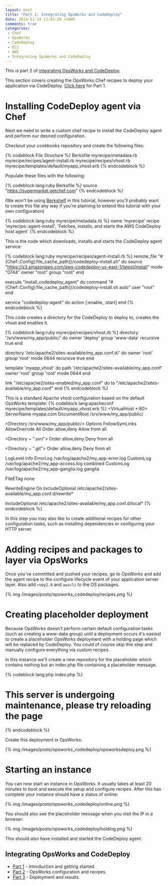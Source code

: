 ```yaml
---
layout: post
title: "Part 2: Integrating OpsWorks and CodeDeploy"
date: 2014-11-24 11:43:29 +1000
comments: true
categories:
 - Chef
 - OpsWorks
 - CodeDeploy
 - EC2
 - AWS
 - Integrating OpsWorks and CodeDeploy
---
```


This is part 2 of [integrating OpsWorks and CodeDeploy](/blog/categories/integrating-opsworks-and-codedeploy/).

This section covers creating the OpsWorks Chef recipes to deploy your application via CodeDeploy.
 [Click here](/blog/2014/11/23/integrating-opsworks-and-codedeploy/) for Part 1.

<!-- more -->

# Installing CodeDeploy agent via Chef

Next we need to write a custom chef recipe to install the CodeDeploy agent and perform our desired configuration.

Checkout your cookbooks repository and create the following files:

{% codeblock File Structure %}
Berksfile
myrecipe/metadata.rb
myrecipe/recipes/agent-install.rb
myrecipe/recipes/vhost.rb
myrecipe/templates/default/myapp_vhost.erb
{% endcodeblock %}

Populate these files with the following:

{% codeblock lang:ruby Berksfile %}
source "https://supermarket.getchef.com"
{% endcodeblock %}

(We won't be using [Berkshelf](http://docs.aws.amazon.com/opsworks/latest/userguide/cookbooks-101-opsworks-berkshelf.html)
 in this tutorial, however you'll probably want to create this file any way if you're planning to extend this tutorial
  with your own configuration)

{% codeblock lang:ruby myrecipe/metadata.rb %}
name	'myrecipe'
recipe	'myrecipe::agent-install', 'Fetches, installs, and starts the AWS CodeDeploy host agent'
{% endcodeblock %}

This is the code which downloads, installs and starts the CodeDeploy agent service:

{% codeblock lang:ruby myrecipe/recipes/agent-install.rb %}
remote_file "#{Chef::Config[:file_cache_path]}/codedeploy-install.sh" do
    source "https://s3.amazonaws.com/aws-codedeploy-us-east-1/latest/install"
    mode "0744"
    owner "root"
    group "root"
end

execute "install_codedeploy_agent" do
  command "#{Chef::Config[:file_cache_path]}/codedeploy-install.sh auto"
  user "root"
end

service "codedeploy-agent" do
	action [:enable, :start]
end
{% endcodeblock %}

This code creates a directory for the CodeDeploy to deploy to, creates the vhost and enables it.

{% codeblock lang:ruby myrecipe/recipes/vhost.rb %}
directory '/srv/www/my_app/public/' do
  owner 'deploy'
  group 'www-data'
  recursive true
end

directory '/etc/apache2/sites-available/my_app.conf.d/' do
    owner 'root'
    group 'root'
    mode 0644
    recursive true
end

template 'myapp_vhost' do
    path  '/etc/apache2/sites-available/my_app.conf'
    owner 'root'
    group 'root'
    mode 0644
end

link "/etc/apache2/sites-enabled/my_app.conf" do
  to "/etc/apache2/sites-available/my_app.conf"
end
{% endcodeblock %}

This is a standard Apache vhost configuration based on the default OpsWorks template:
{% codeblock lang:apacheconf myrecipe/templates/default/myapp_vhost.erb %}
<VirtualHost *:80>
  ServerName myapp.com
  DocumentRoot /srv/www/my_app/public/

  <Directory /srv/www/my_app/public/>
    Options FollowSymLinks
    AllowOverride All
    Order allow,deny
    Allow from all
  </Directory>

  <Directory ~ "\.svn">
    Order allow,deny
    Deny from all
  </Directory>

  <Directory ~ "\.git">
    Order allow,deny
    Deny from all
  </Directory>

  LogLevel info
  ErrorLog /var/log/apache2/my_app-error.log
  CustomLog /var/log/apache2/my_app-access.log combined
  CustomLog /var/log/apache2/my_app-ganglia.log ganglia

  FileETag none

  RewriteEngine On
  IncludeOptional /etc/apache2/sites-available/my_app.conf.d/rewrite*

  IncludeOptional /etc/apache2/sites-available/my_app.conf.d/local*
</VirtualHost>
{% endcodeblock %}

In this step you may also like to create additional recipes for other configuration tasks, such as installing dependencies
or configuring your HTTP server.

# Adding recipes and packages to layer via OpsWorks

Once you've committed and pushed your recipes, go to OpsWorks and add the agent recipe to the configure lifecycle event
of your application server layer. Also add <code>ruby2.0</code> and <code>awscli</code> to the OS packages.

 {% img /images/posts/opsworks_codedeploy/recipes.png %}

# Creating placeholder deployment

Because OpsWorks doesn't perform certain default configuration tasks (such as creating a www-data group) until
 a deployment occurs it's easiest to create a placeholder OpsWorks deployment with a holding page which will be replaced
 by CodeDeploy. You could of course skip this step and manually configure everything via custom recipes.

In this instance we'll create a new repository for the placeholder which contains nothing but an index.php file containing
 a placeholder message.

{% codeblock lang:php index.php %}
<h1>This server is undergoing maintenance, please try reloading the page</h1>
{% endcodeblock %}

Create this deployment in OpsWorks:

{% img /images/posts/opsworks_codedeploy/opsworksdeploy.png %}

# Starting an instance

You can now start an instance in OpsWorks. It usually takes at least 20 minutes to boot and execute the setup and configure
 recipes. After this has complete your instance should have a status of online:

{% img /images/posts/opsworks_codedeploy/online.png %}

You should also see the placeholder message when you visit the IP in a browser:

{% img /images/posts/opsworks_codedeploy/holding.png %}

This should also have installed and started the CodeDeploy agent.

## Integrating OpsWorks and CodeDeploy

* [Part 1](/blog/2014/11/23/integrating-opsworks-and-codedeploy/) - Introduction and getting started.
* [Part 2](/blog/2014/11/24/part-2-integrating-opsworks-and-codedeploy/) - OpsWorks configuration and recipes.
* [Part 3](/blog/2014/11/25/part-3-integrating-opsworks-and-codedeploy/) - Deployment and results.